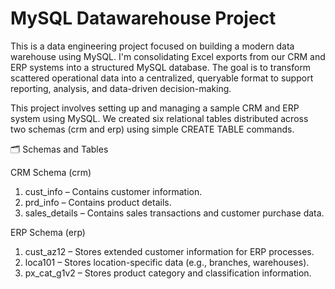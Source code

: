 # MySQL Datawarehouse Project
This is a data engineering project focused on building a modern data warehouse using MySQL. I'm consolidating Excel exports from our CRM and ERP systems into a structured MySQL database. The goal is to transform scattered operational data into a centralized, queryable format to support reporting, analysis, and data-driven decision-making.

This project involves setting up and managing a sample CRM and ERP system using MySQL. We created six relational tables distributed across two schemas (crm and erp) using simple CREATE TABLE commands.

🗂️ Schemas and Tables

CRM Schema (crm)
1. cust_info – Contains customer information.
2. prd_info – Contains product details.
3. sales_details – Contains sales transactions and customer purchase data.

ERP Schema (erp)
1. cust_az12 – Stores extended customer information for ERP processes.
2. loca101 – Stores location-specific data (e.g., branches, warehouses).
3. px_cat_g1v2 – Stores product category and classification information.
 
